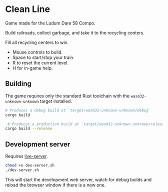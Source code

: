 Clean Line
===

Game made for the Ludum Dare 58 Compo.

Build railroads, collect garbage, and take it to the recycling centers.

Fill all recycling centers to win.

- Mouse controls to build.
- Space to start/stop your train.
- R to reset the current level.
- H for in-game help.


## Building
The game requires only the standard Rust toolchain with the `wasm32-unknown-unknown` target installed.

```bash
# Produces a debug build at `target/wasm32-unknown-unknown/debug`
cargo build

 # Produces a production build at `target/wasm32-unknown-unknown/release`
cargo build --release
```

## Development server
Requires [live-server](https://www.npmjs.com/package/live-server).

```bash
chmod +x dev-server.sh
./dev-server.sh
```

This will start the development web server, watch for debug builds and reload the browser window if there is a new one.
